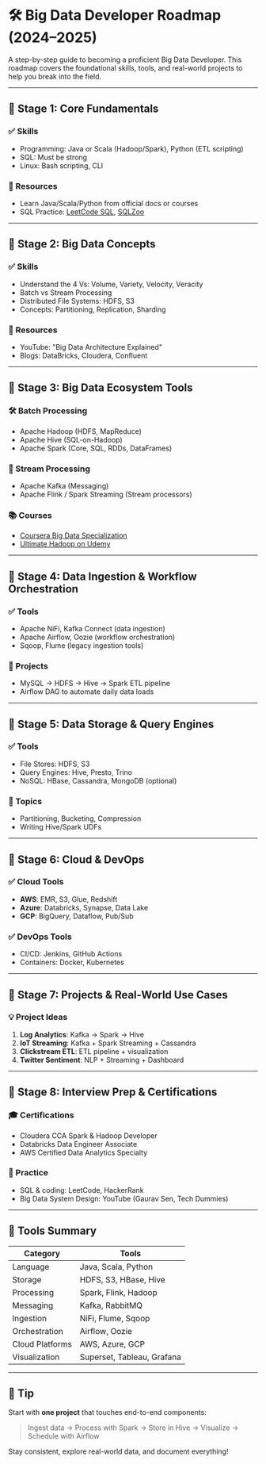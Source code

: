 # 🛠️ Big Data Developer Roadmap (2024–2025)

A step-by-step guide to becoming a proficient Big Data Developer. This roadmap covers the foundational skills, tools, and real-world projects to help you break into the field.

---

## 🔹 Stage 1: Core Fundamentals

### ✅ Skills
- Programming: Java or Scala (Hadoop/Spark), Python (ETL scripting)
- SQL: Must be strong
- Linux: Bash scripting, CLI

### 📘 Resources
- Learn Java/Scala/Python from official docs or courses
- SQL Practice: [LeetCode SQL](https://leetcode.com/problemset/database/), [SQLZoo](https://sqlzoo.net)

---

## 🔹 Stage 2: Big Data Concepts

### ✅ Skills
- Understand the 4 Vs: Volume, Variety, Velocity, Veracity
- Batch vs Stream Processing
- Distributed File Systems: HDFS, S3
- Concepts: Partitioning, Replication, Sharding

### 📘 Resources
- YouTube: "Big Data Architecture Explained"
- Blogs: DataBricks, Cloudera, Confluent

---

## 🔹 Stage 3: Big Data Ecosystem Tools

### 🛠️ Batch Processing
- Apache Hadoop (HDFS, MapReduce)
- Apache Hive (SQL-on-Hadoop)
- Apache Spark (Core, SQL, RDDs, DataFrames)

### 🔄 Stream Processing
- Apache Kafka (Messaging)
- Apache Flink / Spark Streaming (Stream processors)

### 📚 Courses
- [Coursera Big Data Specialization](https://www.coursera.org/specializations/big-data)
- [Ultimate Hadoop on Udemy](https://www.udemy.com/course/the-ultimate-hands-on-hadoop/)

---

## 🔹 Stage 4: Data Ingestion & Workflow Orchestration

### ✅ Tools
- Apache NiFi, Kafka Connect (data ingestion)
- Apache Airflow, Oozie (workflow orchestration)
- Sqoop, Flume (legacy ingestion tools)

### 📘 Projects
- MySQL → HDFS → Hive → Spark ETL pipeline
- Airflow DAG to automate daily data loads

---

## 🔹 Stage 5: Data Storage & Query Engines

### ✅ Tools
- File Stores: HDFS, S3
- Query Engines: Hive, Presto, Trino
- NoSQL: HBase, Cassandra, MongoDB (optional)

### 📘 Topics
- Partitioning, Bucketing, Compression
- Writing Hive/Spark UDFs

---

## 🔹 Stage 6: Cloud & DevOps

### ✅ Cloud Tools
- **AWS**: EMR, S3, Glue, Redshift
- **Azure**: Databricks, Synapse, Data Lake
- **GCP**: BigQuery, Dataflow, Pub/Sub

### ✅ DevOps Tools
- CI/CD: Jenkins, GitHub Actions
- Containers: Docker, Kubernetes

---

## 🔹 Stage 7: Projects & Real-World Use Cases

### 💡 Project Ideas
1. **Log Analytics**: Kafka → Spark → Hive
2. **IoT Streaming**: Kafka + Spark Streaming + Cassandra
3. **Clickstream ETL**: ETL pipeline + visualization
4. **Twitter Sentiment**: NLP + Streaming + Dashboard

---

## 🔹 Stage 8: Interview Prep & Certifications

### 🎓 Certifications
- Cloudera CCA Spark & Hadoop Developer
- Databricks Data Engineer Associate
- AWS Certified Data Analytics Specialty

### 💼 Practice
- SQL & coding: LeetCode, HackerRank
- Big Data System Design: YouTube (Gaurav Sen, Tech Dummies)

---

## 🚀 Tools Summary

| Category         | Tools                                  |
|------------------|-----------------------------------------|
| Language         | Java, Scala, Python                     |
| Storage          | HDFS, S3, HBase, Hive                   |
| Processing       | Spark, Flink, Hadoop                    |
| Messaging        | Kafka, RabbitMQ                         |
| Ingestion        | NiFi, Flume, Sqoop                      |
| Orchestration    | Airflow, Oozie                          |
| Cloud Platforms  | AWS, Azure, GCP                         |
| Visualization    | Superset, Tableau, Grafana              |

---

## 🧠 Tip

Start with **one project** that touches end-to-end components:
> Ingest data → Process with Spark → Store in Hive → Visualize → Schedule with Airflow

Stay consistent, explore real-world data, and document everything!

